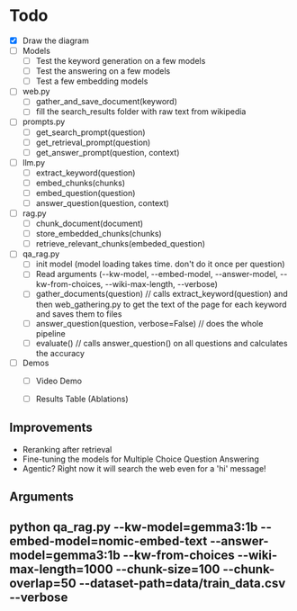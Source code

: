 # Todo

- [x] Draw the diagram 
- [ ] Models
  - [ ] Test the keyword generation on a few models
  - [ ] Test the answering on a few models
  - [ ] Test a few embedding models
- [ ] web.py 
  - [ ] gather_and_save_document(keyword)
  - [ ] fill the search_results folder with raw text from wikipedia
- [ ] prompts.py
  - [ ] get_search_prompt(question)
  - [ ] get_retrieval_prompt(question)
  - [ ] get_answer_prompt(question, context)
- [ ] llm.py
  - [ ] extract_keyword(question)
  - [ ] embed_chunks(chunks)
  - [ ] embed_question(question)
  - [ ] answer_question(question, context)
- [ ] rag.py
  - [ ] chunk_document(document)
  - [ ] store_embedded_chunks(chunks)
  - [ ] retrieve_relevant_chunks(embeded_question)
- [ ] qa_rag.py
    - [ ] init model (model loading takes time. don't do it once per question)
    - [ ] Read arguments (--kw-model, --embed-model, --answer-model, --kw-from-choices, --wiki-max-length, --verbose)
    - [ ] gather_documents(question) // calls extract_keyword(question) and then web_gathering.py to get the text of the page for each keyword and saves them to files 
    - [ ] answer_question(question, verbose=False) // does the whole pipeline
    - [ ] evaluate() // calls answer_question() on all questions and calculates the accuracy
- [ ] Demos
  - [ ] Video Demo
  - [ ] Results Table (Ablations)


## Improvements

- Reranking after retrieval
- Fine-tuning the models for Multiple Choice Question Answering
- Agentic? Right now it will search the web even for a 'hi' message!

## Arguments

python qa_rag.py --kw-model=gemma3:1b --embed-model=nomic-embed-text --answer-model=gemma3:1b --kw-from-choices --wiki-max-length=1000 --chunk-size=100 --chunk-overlap=50 --dataset-path=data/train_data.csv --verbose
-  